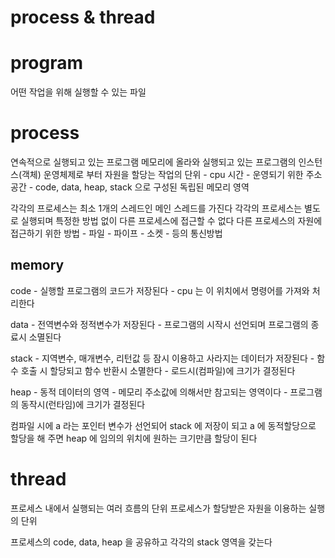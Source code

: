 # process & thread

# program

어떤 작업을 위해 실행할 수 있는 파일

# process

연속적으로 실행되고 있는 프로그램 메모리에 올라와 실행되고 있는 프로그램의 인스턴스(객체) 운영체제로 부터 자원을 할당는 작업의 단위 - cpu 시간 - 운영되기 위한 주소공간 - code, data, heap, stack 으로 구성된 독립된 메모리 영역

각각의 프로세스는 최소 1개의 스레드인 메인 스레드를 가진다 각각의 프로세스는 별도로 실행되며 특정한 방법 없이 다른 프로세스에 접근할 수 없다 다른 프로세스의 자원에 접근하기 위한 방법 - 파일 - 파이프 - 소켓 - 등의 통신방법

## memory

code - 실행할 프로그램의 코드가 저장된다 - cpu 는 이 위치에서 명령어를 가져와 처리한다

data - 전역변수와 정적변수가 저장된다 - 프로그램의 시작시 선언되며 프로그램의 종료시 소멸된다

stack - 지역변수, 매개변수, 리턴값 등 잠시 이용하고 사라지는 데이터가 저장된다 - 함수 호출 시 할당되고 함수 반환시 소멸한다 - 로드시(컴파일)에 크기가 결정된다

heap - 동적 데이터의 영역 - 메모리 주소값에 의해서만 참고되는 영역이다 - 프로그램의 동작시(런타임)에 크기가 결정된다

컴파일 시에 a 라는 포인터 변수가 선언되어 stack 에 저장이 되고 a 에 동적할당으로 할당을 해 주면 heap 에 임의의 위치에 원하는 크기만큼 할당이 된다

# thread

프로세스 내에서 실행되는 여러 흐름의 단위 프로세스가 할당받은 자원을 이용하는 실행의 단위

프로세스의 code, data, heap 을 공유하고 각각의 stack 영역을 갖는다